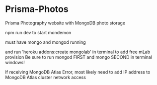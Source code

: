 # Prisma-Photos
Prisma Photography website with MongoDB photo storage

npm run dev to start mondemon

must have mongo and mongod running

and run 'heroku addons:create mongolab' in terminal to add free mLab provision
Be sure to run mongod FIRST and mongo SECOND in terminal windows!

If receiving MongoDB Atlas Error, most likely need to add IP address to MongoDB Atlas cluster network access